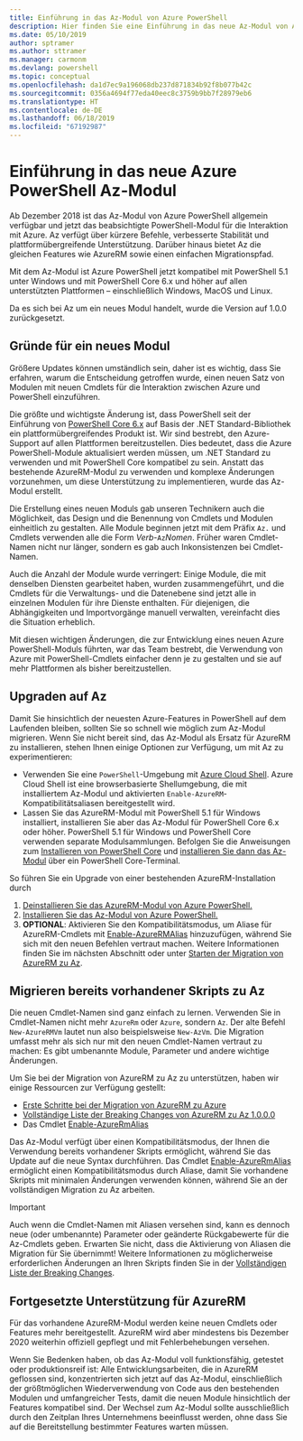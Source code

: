 ```yaml
---
title: Einführung in das Az-Modul von Azure PowerShell
description: Hier finden Sie eine Einführung in das neue Az-Modul von Azure PowerShell, das das AzureRM-Modul ersetzt.
ms.date: 05/10/2019
author: sptramer
ms.author: sttramer
ms.manager: carmonm
ms.devlang: powershell
ms.topic: conceptual
ms.openlocfilehash: da1d7ec9a196068db237d871834b92f8b077b42c
ms.sourcegitcommit: 0356a4694f77eda40eec8c3759b9bb7f28979eb6
ms.translationtype: HT
ms.contentlocale: de-DE
ms.lasthandoff: 06/18/2019
ms.locfileid: "67192987"
---
```

# <a name="introducing-the-new-azure-powershell-az-module"></a>Einführung in das neue Azure PowerShell Az-Modul

Ab Dezember 2018 ist das Az-Modul von Azure PowerShell allgemein verfügbar und jetzt das beabsichtigte PowerShell-Modul für die Interaktion mit Azure. Az verfügt über kürzere Befehle, verbesserte Stabilität und plattformübergreifende Unterstützung. Darüber hinaus bietet Az die gleichen Features wie AzureRM sowie einen einfachen Migrationspfad.

Mit dem Az-Modul ist Azure PowerShell jetzt kompatibel mit PowerShell 5.1 unter Windows und mit PowerShell Core 6.x und höher auf allen unterstützten Plattformen – einschließlich Windows, MacOS und Linux.

Da es sich bei Az um ein neues Modul handelt, wurde die Version auf 1.0.0 zurückgesetzt.

## <a name="why-a-new-module"></a>Gründe für ein neues Modul

Größere Updates können umständlich sein, daher ist es wichtig, dass Sie erfahren, warum die Entscheidung getroffen wurde, einen neuen Satz von Modulen mit neuen Cmdlets für die Interaktion zwischen Azure und PowerShell einzuführen.

Die größte und wichtigste Änderung ist, dass PowerShell seit der Einführung von [PowerShell Core 6.x](/powershell/scripting/overview) auf Basis der .NET Standard-Bibliothek ein plattformübergreifendes Produkt ist.
Wir sind bestrebt, den Azure-Support auf allen Plattformen bereitzustellen. Dies bedeutet, dass die Azure PowerShell-Module aktualisiert werden müssen, um .NET Standard zu verwenden und mit PowerShell Core kompatibel zu sein. Anstatt das bestehende AzureRM-Modul zu verwenden und komplexe Änderungen vorzunehmen, um diese Unterstützung zu implementieren, wurde das Az-Modul erstellt.

Die Erstellung eines neuen Moduls gab unseren Technikern auch die Möglichkeit, das Design und die Benennung von Cmdlets und Modulen einheitlich zu gestalten. Alle Module beginnen jetzt mit dem Präfix `Az.` und Cmdlets verwenden alle die Form _Verb_-`Az`_Nomen_. Früher waren Cmdlet-Namen nicht nur länger, sondern es gab auch Inkonsistenzen bei Cmdlet-Namen.

Auch die Anzahl der Module wurde verringert: Einige Module, die mit denselben Diensten gearbeitet haben, wurden zusammengeführt, und die Cmdlets für die Verwaltungs- und die Datenebene sind jetzt alle in einzelnen Modulen für ihre Dienste enthalten. Für diejenigen, die Abhängigkeiten und Importvorgänge manuell verwalten, vereinfacht dies die Situation erheblich.

Mit diesen wichtigen Änderungen, die zur Entwicklung eines neuen Azure PowerShell-Moduls führten, war das Team bestrebt, die Verwendung von Azure mit PowerShell-Cmdlets einfacher denn je zu gestalten und sie auf mehr Plattformen als bisher bereitzustellen.

## <a name="upgrade-to-az"></a>Upgraden auf Az

Damit Sie hinsichtlich der neuesten Azure-Features in PowerShell auf dem Laufenden bleiben, sollten Sie so schnell wie möglich zum Az-Modul migrieren. Wenn Sie nicht bereit sind, das Az-Modul als Ersatz für AzureRM zu installieren, stehen Ihnen einige Optionen zur Verfügung, um mit Az zu experimentieren:

* Verwenden Sie eine `PowerShell`-Umgebung mit [Azure Cloud Shell](https://docs.microsoft.com/en-us/azure/cloud-shell/overview).
  Azure Cloud Shell ist eine browserbasierte Shellumgebung, die mit installiertem Az-Modul und aktivierten `Enable-AzureRM`-Kompatibilitätsaliasen bereitgestellt wird.
* Lassen Sie das AzureRM-Modul mit PowerShell 5.1 für Windows installiert, installieren Sie aber das Az-Modul für PowerShell Core 6.x oder höher. PowerShell 5.1 für Windows und PowerShell Core verwenden separate Modulsammlungen. Befolgen Sie die Anweisungen zum [Installieren von PowerShell Core](/powershell/scripting/install/installing-powershell-core-on-windows) und [installieren Sie dann das Az-Modul](install-az-ps.md) über ein PowerShell Core-Terminal.

So führen Sie ein Upgrade von einer bestehenden AzureRM-Installation durch

1. [Deinstallieren Sie das AzureRM-Modul von Azure PowerShell.](/powershell/azure/uninstall-az-ps#uninstall-the-azurerm-module)
2. [Installieren Sie das Az-Modul von Azure PowerShell.](install-az-ps.md)
3. __OPTIONAL__: Aktivieren Sie den Kompatibilitätsmodus, um Aliase für AzureRM-Cmdlets mit [Enable-AzureRMAlias](/powershell/module/az.accounts/enable-azurermalias) hinzuzufügen, während Sie sich mit den neuen Befehlen vertraut machen. Weitere Informationen finden Sie im nächsten Abschnitt oder unter [Starten der Migration von AzureRM zu Az](migrate-from-azurerm-to-az.md).

## <a name="migrate-existing-scripts-to-az"></a>Migrieren bereits vorhandener Skripts zu Az

Die neuen Cmdlet-Namen sind ganz einfach zu lernen. Verwenden Sie in Cmdlet-Namen nicht mehr `AzureRm` oder `Azure`, sondern `Az`. Der alte Befehl `New-AzureRMVm` lautet nun also beispielsweise `New-AzVm`.
Die Migration umfasst mehr als sich nur mit den neuen Cmdlet-Namen vertraut zu machen: Es gibt umbenannte Module, Parameter und andere wichtige Änderungen.

Um Sie bei der Migration von AzureRM zu Az zu unterstützen, haben wir einige Ressourcen zur Verfügung gestellt:

* [Erste Schritte bei der Migration von AzureRM zu Azure](migrate-from-azurerm-to-az.md)
* [Vollständige Liste der Breaking Changes von AzureRM zu Az 1.0.0.0](migrate-az-1.0.0.md)
* Das Cmdlet [Enable-AzureRmAlias](/powershell/module/az.accounts/enable-azurermalias)

Das Az-Modul verfügt über einen Kompatibilitätsmodus, der Ihnen die Verwendung bereits vorhandener Skripts ermöglicht, während Sie das Update auf die neue Syntax durchführen. Das Cmdlet [Enable-AzureRmAlias](/powershell/module/az.accounts/enable-azurermalias) ermöglicht einen Kompatibilitätsmodus durch Aliase, damit Sie vorhandene Skripts mit minimalen Änderungen verwenden können, während Sie an der vollständigen Migration zu Az arbeiten.

> [!IMPORTANT]
> Auch wenn die Cmdlet-Namen mit Aliasen versehen sind, kann es dennoch neue (oder umbenannte) Parameter oder geänderte Rückgabewerte für die Az-Cmdlets geben. Erwarten Sie nicht, dass die Aktivierung von Aliasen die Migration für Sie übernimmt! Weitere Informationen zu möglicherweise erforderlichen Änderungen an Ihren Skripts finden Sie in der [Vollständigen Liste der Breaking Changes](migrate-az-1.0.0.md).

## <a name="continued-support-for-azurerm"></a>Fortgesetzte Unterstützung für AzureRM

Für das vorhandene AzureRM-Modul werden keine neuen Cmdlets oder Features mehr bereitgestellt. AzureRM wird aber mindestens bis Dezember 2020 weiterhin offiziell gepflegt und mit Fehlerbehebungen versehen.

Wenn Sie Bedenken haben, ob das Az-Modul voll funktionsfähig, getestet oder produktionsreif ist: Alle Entwicklungsarbeiten, die in AzureRM geflossen sind, konzentrierten sich jetzt auf das Az-Modul, einschließlich der größtmöglichen Wiederverwendung von Code aus den bestehenden Modulen und umfangreicher Tests, damit die neuen Module hinsichtlich der Features kompatibel sind. Der Wechsel zum Az-Modul sollte ausschließlich durch den Zeitplan Ihres Unternehmens beeinflusst werden, ohne dass Sie auf die Bereitstellung bestimmter Features warten müssen.